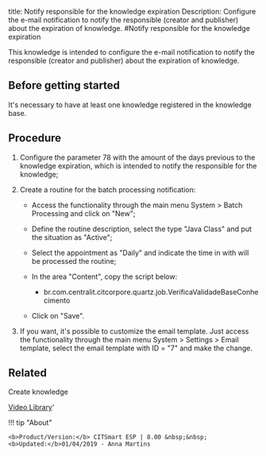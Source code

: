 title: Notify responsible for the knowledge expiration
Description: Configure the e-mail notification to notify the responsible (creator and publisher) about the expiration of knowledge.
#Notify responsible for the knowledge expiration

This knowledge is intended to configure the e-mail notification to notify the
responsible (creator and publisher) about the expiration of knowledge.

Before getting started
--------------------------

It's necessary to have at least one knowledge registered in the knowledge base.

Procedure
-------------

1.  Configure the parameter 78 with the amount of the days previous to the
    knowledge expiration, which is intended to notify the responsible for the
    knowledge;

2.  Create a routine for the batch processing notification:

    -   Access the functionality through the main menu System \> Batch
        Processing and click on "New";

    -   Define the routine description, select the type "Java Class" and put the
        situation as "Active";

    -   Select the appointment as "Daily" and indicate the time in with will be
        processed the routine;

    -   In the area "Content", copy the script below:

        -   br.com.centralit.citcorpore.quartz.job.VerificaValidadeBaseConhecimento

    -   Click on "Save".

3.  If you want, it's possible to customize the email template. Just access the
    functionality through the main menu System \> Settings \> Email template,
    select the email template with ID = "7" and make the change.

Related
-------

Create knowledge


<i class='fa fa-youtube-play  fa-2x' style='color:#97ce17;vertical-align: middle;'> </i> [Video Library](https://www.youtube.com/playlist?list=PLB5qK2uzf2RMDKjZH8augISpB17EQqrrc)'

!!! tip "About"

    <b>Product/Version:</b> CITSmart ESP | 8.00 &nbsp;&nbsp;
    <b>Updated:</b>01/04/2019 - Anna Martins
